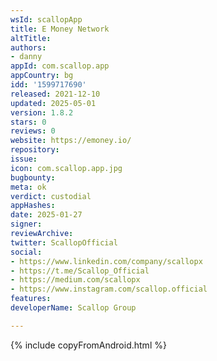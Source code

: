 ```yaml
---
wsId: scallopApp
title: E Money Network
altTitle: 
authors:
- danny
appId: com.scallop.app
appCountry: bg
idd: '1599717690'
released: 2021-12-10
updated: 2025-05-01
version: 1.8.2
stars: 0
reviews: 0
website: https://emoney.io/
repository: 
issue: 
icon: com.scallop.app.jpg
bugbounty: 
meta: ok
verdict: custodial
appHashes: 
date: 2025-01-27
signer: 
reviewArchive: 
twitter: ScallopOfficial
social:
- https://www.linkedin.com/company/scallopx
- https://t.me/Scallop_Official
- https://medium.com/scallopx
- https://www.instagram.com/scallop.official
features: 
developerName: Scallop Group

---
```


{% include copyFromAndroid.html %}